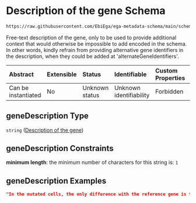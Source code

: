 # Description of the gene Schema

```txt
https://raw.githubusercontent.com/EbiEga/ega-metadata-schema/main/schemas/EGA.common-definitions.json#/$defs/geneDescriptor/properties/geneDescription
```

Free-text description of the gene, only to be used to provide additional context that would otherwise be impossible to add encoded in the schema. In other words, kindly refrain from providing alternative gene identifiers in the description, when they could be added at 'alternateGeneIdentifiers'.

| Abstract            | Extensible | Status         | Identifiable            | Custom Properties | Additional Properties | Access Restrictions | Defined In                                                                                           |
| :------------------ | :--------- | :------------- | :---------------------- | :---------------- | :-------------------- | :------------------ | :--------------------------------------------------------------------------------------------------- |
| Can be instantiated | No         | Unknown status | Unknown identifiability | Forbidden         | Allowed               | none                | [EGA.common-definitions.json\*](../../../schemas/EGA.common-definitions.json "open original schema") |

## geneDescription Type

`string` ([Description of the gene](ega-4-defs-gene-descriptor-properties-description-of-the-gene.md))

## geneDescription Constraints

**minimum length**: the minimum number of characters for this string is: `1`

## geneDescription Examples

```json
"In the mutated cells, the only difference with the reference gene is that at locus ... position +23 was modified: thymine was transitioned to cytosine (T-C)..."
```
